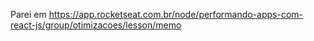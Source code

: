 Parei em https://app.rocketseat.com.br/node/performando-apps-com-react-js/group/otimizacoes/lesson/memo

